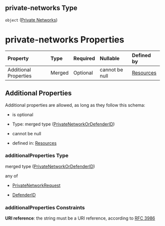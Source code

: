 ## private-networks Type

`object` ([Private Networks](resources-properties-private-networks.md))

# private-networks Properties

| Property              | Type   | Required | Nullable       | Defined by                                                                                                                                   |
| :-------------------- | :----- | :------- | :------------- | :------------------------------------------------------------------------------------------------------------------------------------------- |
| Additional Properties | Merged | Optional | cannot be null | [Resources](definitions-definitions-privatenetworkordefenderid.md "resources.schema.json#/properties/private-networks/additionalProperties") |

## Additional Properties

Additional properties are allowed, as long as they follow this schema:



*   is optional

*   Type: merged type ([PrivateNetworkOrDefenderID](definitions-definitions-privatenetworkordefenderid.md))

*   cannot be null

*   defined in: [Resources](definitions-definitions-privatenetworkordefenderid.md "resources.schema.json#/properties/private-networks/additionalProperties")

### additionalProperties Type

merged type ([PrivateNetworkOrDefenderID](definitions-definitions-privatenetworkordefenderid.md))

any of

*   [PrivateNetworkRequest](definitions-definitions-privatenetworkrequest.md "check type definition")

*   [DefenderID](definitions-definitions-defenderid.md "check type definition")

### additionalProperties Constraints

**URI reference**: the string must be a URI reference, according to [RFC 3986](https://tools.ietf.org/html/rfc3986 "check the specification")
